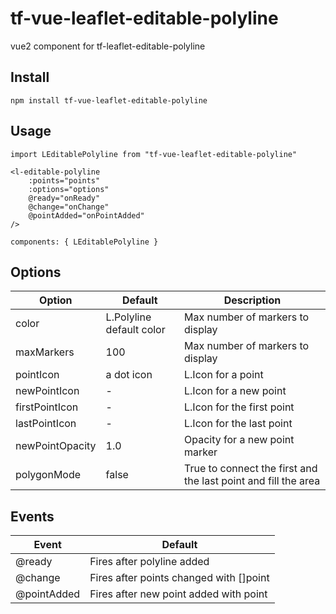 # tf-vue-leaflet-editable-polyline

vue2 component for tf-leaflet-editable-polyline

## Install

```
npm install tf-vue-leaflet-editable-polyline
```

## Usage

```
import LEditablePolyline from "tf-vue-leaflet-editable-polyline"
```

```
<l-editable-polyline
    :points="points"
    :options="options"
    @ready="onReady"
    @change="onChange"
    @pointAdded="onPointAdded"
/>
```

```
components: { LEditablePolyline }
```

## Options
| Option             | Default                  | Description                                                                |
| ------------------ | ------------------------ |-------------- |
| color              | L.Polyline default color | Max number of markers to display
| maxMarkers         | 100                      | Max number of markers to display
| pointIcon          | a dot icon               | L.Icon for a point
| newPointIcon       | -                        | L.Icon for a new point
| firstPointIcon     | -                        | L.Icon for the first point
| lastPointIcon      | -                        | L.Icon for the last point
| newPointOpacity    | 1.0                      | Opacity for a new point marker
| polygonMode        | false                    | True to connect the first and the last point and fill the area

## Events
| Event             |  Default                                                                                  |
| ----------------- | ------------------------ 
| @ready             | Fires after polyline added
| @change            | Fires after points changed with []point
| @pointAdded        | Fires after new point added with point

